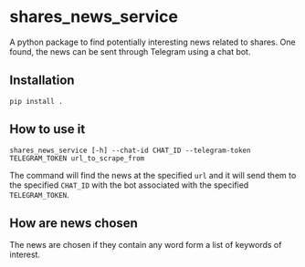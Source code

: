 # shares_news_service

A python package to find potentially interesting news related to shares.
One found, the news can be sent through Telegram using a chat bot.

## Installation
`pip install .`

## How to use it
```
shares_news_service [-h] --chat-id CHAT_ID --telegram-token TELEGRAM_TOKEN url_to_scrape_from
```

The command will find the news at the specified `url` and it will send them to the specified `CHAT_ID` with the bot associated with the specified `TELEGRAM_TOKEN`.

## How are news chosen
The news are chosen if they contain any word form a list of keywords of interest.